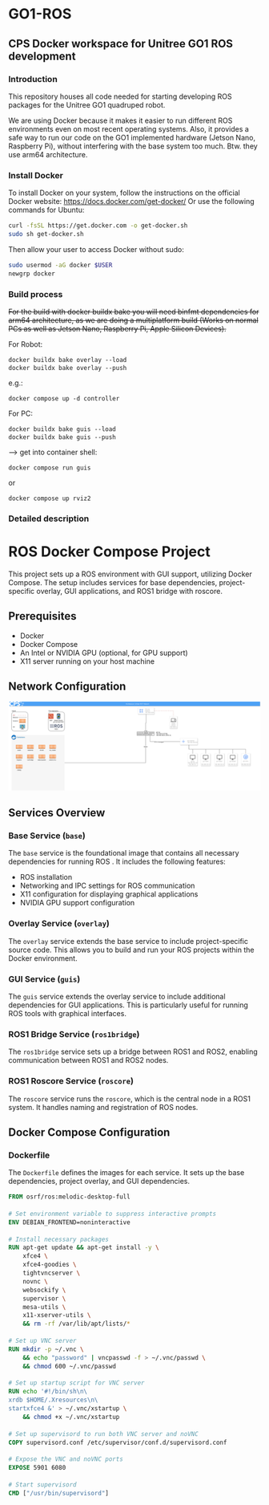 # GO1-ROS
## CPS Docker workspace for Unitree GO1 ROS development

### Introduction
This repository houses all code needed for starting developing ROS packages for the Unitree GO1 quadruped robot.

We are using Docker because it makes it easier to run different ROS environments even on most recent operating systems. Also, it provides a safe way to run our code on the GO1 implemented hardware (Jetson Nano, Raspberry Pi), without interfering with the base system too much. Btw. they use arm64 architecture.

### Install Docker
To install Docker on your system, follow the instructions on the official Docker website: https://docs.docker.com/get-docker/
Or use the following commands for Ubuntu:

```bash
curl -fsSL https://get.docker.com -o get-docker.sh
sudo sh get-docker.sh
```
Then allow your user to access Docker without sudo:
```bash
sudo usermod -aG docker $USER
newgrp docker
```


### Build process
~~For the build with docker buildx bake you will need binfmt dependencies for arm64 architecture, as we are doing a multiplatform build (Works on normal PCs as well as Jetson Nano, Raspberry Pi, Apple Silicon Devices).~~

For Robot:
```
docker buildx bake overlay --load
docker buildx bake overlay --push
```
e.g.:
```
docker compose up -d controller
```
For PC:
```
docker buildx bake guis --load
docker buildx bake guis --push
```
--> get into container shell:
```
docker compose run guis
```
or
```
docker compose up rviz2
```


### Detailed description

# ROS  Docker Compose Project

This project sets up a ROS  environment with GUI support, utilizing Docker Compose. The setup includes services for base dependencies, project-specific overlay, GUI applications, and ROS1 bridge with roscore.

## Prerequisites

- Docker
- Docker Compose
- An Intel or NVIDIA GPU (optional, for GPU support)
- X11 server running on your host machine

## Network Configuration
![GO1 Networking Diagram](docs/go1_network.drawio.svg)

## Services Overview

### Base Service (`base`)

The `base` service is the foundational image that contains all necessary dependencies for running ROS . It includes the following features:

- ROS  installation
- Networking and IPC settings for ROS communication
- X11 configuration for displaying graphical applications
- NVIDIA GPU support configuration

### Overlay Service (`overlay`)

The `overlay` service extends the base service to include project-specific source code. This allows you to build and run your ROS projects within the Docker environment.

### GUI Service (`guis`)

The `guis` service extends the overlay service to include additional dependencies for GUI applications. This is particularly useful for running ROS tools with graphical interfaces.

### ROS1 Bridge Service (`ros1bridge`)

The `ros1bridge` service sets up a bridge between ROS1 and ROS2, enabling communication between ROS1 and ROS2 nodes.

### ROS1 Roscore Service (`roscore`)

The `roscore` service runs the `roscore`, which is the central node in a ROS1 system. It handles naming and registration of ROS nodes.

## Docker Compose Configuration

### Dockerfile

The `Dockerfile` defines the images for each service. It sets up the base dependencies, project overlay, and GUI dependencies.

```Dockerfile
FROM osrf/ros:melodic-desktop-full

# Set environment variable to suppress interactive prompts
ENV DEBIAN_FRONTEND=noninteractive

# Install necessary packages
RUN apt-get update && apt-get install -y \
    xfce4 \
    xfce4-goodies \
    tightvncserver \
    novnc \
    websockify \
    supervisor \
    mesa-utils \
    x11-xserver-utils \
    && rm -rf /var/lib/apt/lists/*

# Set up VNC server
RUN mkdir -p ~/.vnc \
    && echo "password" | vncpasswd -f > ~/.vnc/passwd \
    && chmod 600 ~/.vnc/passwd

# Set up startup script for VNC server
RUN echo '#!/bin/sh\n\
xrdb $HOME/.Xresources\n\
startxfce4 &' > ~/.vnc/xstartup \
    && chmod +x ~/.vnc/xstartup

# Set up supervisord to run both VNC server and noVNC
COPY supervisord.conf /etc/supervisor/conf.d/supervisord.conf

# Expose the VNC and noVNC ports
EXPOSE 5901 6080

# Start supervisord
CMD ["/usr/bin/supervisord"]
